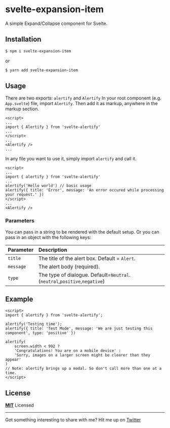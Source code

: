 # svelte-expansion-item

A simple Expand/Collapse component for Svelte.

## Installation

```bash
$ npm i svelte-expansion-item
```

or

```bash
$ yarn add svelte-expansion-item
```

## Usage

There are two exports: `alertify` and `Alertify`
In your root component (e.g. `App.svelte`) file, import `Alertify`. Then add it as markup, anywhere in the markup section.

```svelte
<script>
...
import { Alertify } from 'svelte-alertify'
...
</script>
...
<Alertify />
...
```

In any file you want to use it, simply import `alertify` and call it. 

```svelte
<script>
...
import { alertify } from 'svelte-alertify'
...
alertify('Hello world') // basic usage
alertify({ title: 'Error', message: 'An error occured while processing your request.' }) 
</script>
...
<Alertify />
```

### Parameters

You can pass in a string to be rendered with the default setup. Or you can pass in an object with the following keys: 

| Parameter | Description                                                                |
| :-------- | :------------------------------------------------------------------------- |
| `title`   | The title of the alert box. Default = `Alert`.                             |
| `message` | The alert body (required).                                                 |
| `type`    | The type of dialogue. Default=`Neutral`. (`neutral`,`positive`,`negative`) |

## Example

```svelte
<script>
import { alertify } from 'svelte-alertify';

alertify('Testing time');
alertify({ title: 'Test Mode', message: 'We are just testing this component', type: 'positive' })

alertify(
    screen.width < 992 ? 
    'Congratulations! You are on a mobile device' :
    'Sorry, images on a larger screen might be clearer than they appear'
)
// Note: alertify brings up a modal. So don't call more than one at a time.
</script>
```

## License

**[MIT](LICENSE)** Licensed

---

Got something interesting to share with me? Hit me up on [Twitter](https://twitter.com/@SKOnumah)
